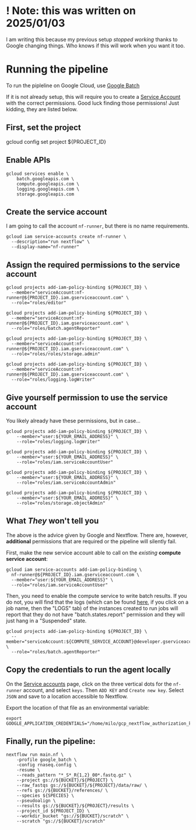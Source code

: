 # ! Note: this was written on 2025/01/03

I am writing this because my previous setup *stopped working* thanks to Google changing things.
Who knows if this will work when you want it too.

# Running the pipeline
To run the pipleline on Google Cloud, use [Google Batch](https://cloud.google.com/batch/docs/get-started)

If it is not already setup, this will require you to create a [Service Account](https://cloud.google.com/iam/docs/service-account-overview)
with the correct permissions.  Good luck finding those permissions! Just kidding, they are listed below.

## First, set the project

gcloud config set project ${PROJECT_ID}


## Enable APIs

```
gcloud services enable \
    batch.googleapis.com \
    compute.googleapis.com \
    logging.googleapis.com \
    storage.googleapis.com
```


## Create the service account

I am going to call the account `nf-runner`, but there is no name requirements.

```
gcloud iam service-accounts create nf-runner \
  --description="run nextflow" \
  --display-name="nf-runner"
```

## Assign the required permissions to the service account

```
gcloud projects add-iam-policy-binding ${PROJECT_ID} \
  --member="serviceAccount:nf-runner@${PROJECT_ID}.iam.gserviceaccount.com" \
  --role="roles/editor"

gcloud projects add-iam-policy-binding ${PROJECT_ID} \
  --member="serviceAccount:nf-runner@${PROJECT_ID}.iam.gserviceaccount.com" \
  --role="roles/batch.agentReporter"

gcloud projects add-iam-policy-binding ${PROJECT_ID} \
  --member="serviceAccount:nf-runner@${PROJECT_ID}.iam.gserviceaccount.com" \
  --role="roles/roles/storage.admin"

gcloud projects add-iam-policy-binding ${PROJECT_ID} \
  --member="serviceAccount:nf-runner@${PROJECT_ID}.iam.gserviceaccount.com" \
  --role="roles/logging.logWriter"
```

## Give yourself permission to use the service account

You likely already have these permissions, but in case...

```
gcloud projects add-iam-policy-binding ${PROJECT_ID} \
    --member="user:${YOUR_EMAIL_ADDRESS}" \
    --role="roles/logging.logWriter"

gcloud projects add-iam-policy-binding ${PROJECT_ID} \
    --member="user:${YOUR_EMAIL_ADDRESS}" \
    --role="roles/iam.serviceAccountUser"

gcloud projects add-iam-policy-binding ${PROJECT_ID} \
    --member="user:${YOUR_EMAIL_ADDRESS}" \
    --role="roles/iam.serviceAccountAdmin"

gcloud projects add-iam-policy-binding ${PROJECT_ID} \
    --member="user:${YOUR_EMAIL_ADDRESS}" \
    --role="roles/storage.objectAdmin"
```


## What *They* won't tell you

The above is the advice given by Google and Nextflow. There are, however, **additional**
permissions that are required or the pipeline will silently fail.

First, make the new service account able to call on the *existing* **compute service account**:

```
gcloud iam service-accounts add-iam-policy-binding \
  nf-runner@${PROJECT_ID}.iam.gserviceaccount.com \
  --member="user:${YOUR_EMAIL_ADDRESS}" \
  --role="roles/iam.serviceAccountUser"
```

Then, you need to enable the compute service to write batch results. If you do not, you will find that the logs 
(which can be found [here](https://console.cloud.google.com/batch/jobs), if you click on a job name, then the "LOGS" 
tab) of the instances created to run jobs will report that they do not have "batch.states.report" permission and they 
will just hang in a "Suspended" state.

```
gcloud projects add-iam-policy-binding ${PROJECT_ID} \
  --member="serviceAccount:${COMPUTE_SERVICE_ACCOUNT}@developer.gserviceaccount.com" \
  --role="roles/batch.agentReporter"
```

## Copy the credentials to run the agent locally

On the [Service accounts](https://console.cloud.google.com/iam-admin/serviceaccounts) page, click on the three 
vertical dots for the `nf-runner` account, and select `keys`. Then `ADD KEY` and `Create new key`. Select `JSON` and 
save to a location accessible to Nextflow.

Export the location of that file as an environmental variable:
```
export GOOGLE_APPLICATION_CREDENTIALS="/home/milo/gcp_nextflow_authorization_key.json"
```


## Finally, run the pipeline:
```
nextflow run main.nf \
    -profile google_batch \
    -config rnaseq.config \
    -resume \
    --reads_pattern "*_S*_R{1,2}_00*.fastq.gz" \
    --project gs://${BUCKET}/${PROJECT} \
    --raw_fastqs gs://${BUCKET}/${PROJECT}/data/raw/ \
    --refs gs://${BUCKET}/references/ \
    --species ${SPECIES} \
    --pseudoalign \
    --results gs://${BUCKET}/${PROJECT}/results \
    --project_id ${PROJECT_ID} \
    --workdir_bucket "gs://${BUCKET}/scratch" \
    --scratch "gs://${BUCKET}/scratch"
```